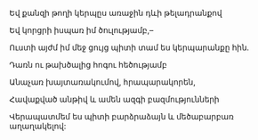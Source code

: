 Եվ քանզի թողի կերպըս առաջին դևի թելադրանքով

Եվ կորցրի իսպառ իմ ծուլությամբ,–

Ուստի այժմ իմ մեջ ցույց պիտի տամ ես կերպարանքը հին.

Դառն ու թախծալից հոգու հեծությամբ

Անաչառ խայտառակումով, հրապարակորեն,

Հավաքված անթիվ և ամեն ազգի բազմությունների

Վերապատմեմ ես պիտի բարձրաձայն և մեծաբարբառ աղաղակելով: